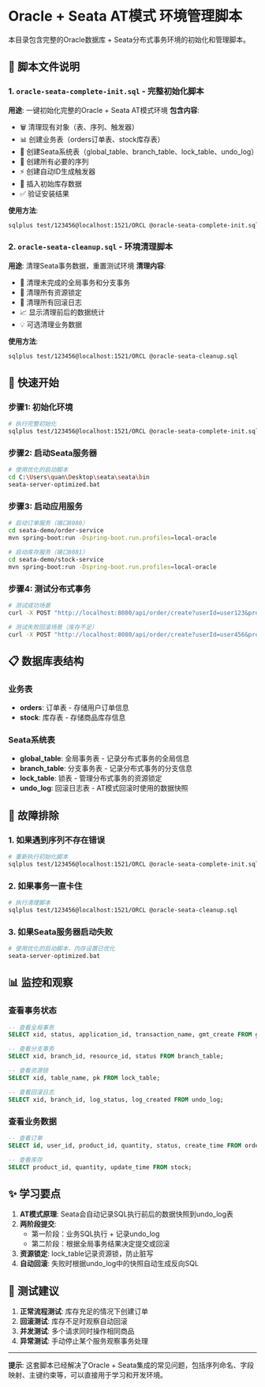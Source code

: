 # Oracle + Seata AT模式 环境管理脚本

本目录包含完整的Oracle数据库 + Seata分布式事务环境的初始化和管理脚本。

## 📁 脚本文件说明

### 1. `oracle-seata-complete-init.sql` - **完整初始化脚本**
**用途**: 一键初始化完整的Oracle + Seata AT模式环境
**包含内容**:
- 🗑️ 清理现有对象（表、序列、触发器）
- 📊 创建业务表（orders订单表、stock库存表）
- 🔄 创建Seata系统表（global_table、branch_table、lock_table、undo_log）
- 🔢 创建所有必要的序列
- ⚡ 创建自动ID生成触发器
- 💾 插入初始库存数据
- ✅ 验证安装结果

**使用方法**:
```bash
sqlplus test/123456@localhost:1521/ORCL @oracle-seata-complete-init.sql
```

### 2. `oracle-seata-cleanup.sql` - **环境清理脚本**
**用途**: 清理Seata事务数据，重置测试环境
**清理内容**:
- 🧹 清理未完成的全局事务和分支事务
- 🔐 清理所有资源锁定
- 📝 清理所有回滚日志
- 📈 显示清理前后的数据统计
- 💡 可选清理业务数据

**使用方法**:
```bash
sqlplus test/123456@localhost:1521/ORCL @oracle-seata-cleanup.sql
```

## 🚀 快速开始

### 步骤1: 初始化环境
```bash
# 执行完整初始化
sqlplus test/123456@localhost:1521/ORCL @oracle-seata-complete-init.sql
```

### 步骤2: 启动Seata服务器
```bash
# 使用优化的启动脚本
cd C:\Users\quan\Desktop\seata\seata\bin
seata-server-optimized.bat
```

### 步骤3: 启动应用服务
```bash
# 启动订单服务（端口8080）
cd seata-demo/order-service
mvn spring-boot:run -Dspring-boot.run.profiles=local-oracle

# 启动库存服务（端口8081）  
cd seata-demo/stock-service
mvn spring-boot:run -Dspring-boot.run.profiles=local-oracle
```

### 步骤4: 测试分布式事务
```bash
# 测试成功场景
curl -X POST "http://localhost:8080/api/order/create?userId=user123&productId=1&quantity=2"

# 测试失败回滚场景（库存不足）
curl -X POST "http://localhost:8080/api/order/create?userId=user456&productId=1&quantity=2000"
```

## 📋 数据库表结构

### 业务表
- **orders**: 订单表 - 存储用户订单信息
- **stock**: 库存表 - 存储商品库存信息

### Seata系统表
- **global_table**: 全局事务表 - 记录分布式事务的全局信息
- **branch_table**: 分支事务表 - 记录分布式事务的分支信息  
- **lock_table**: 锁表 - 管理分布式事务的资源锁定
- **undo_log**: 回滚日志表 - AT模式回滚时使用的数据快照

## 🔧 故障排除

### 1. 如果遇到序列不存在错误
```bash
# 重新执行初始化脚本
sqlplus test/123456@localhost:1521/ORCL @oracle-seata-complete-init.sql
```

### 2. 如果事务一直卡住
```bash
# 执行清理脚本
sqlplus test/123456@localhost:1521/ORCL @oracle-seata-cleanup.sql
```

### 3. 如果Seata服务器启动失败
```bash
# 使用优化的启动脚本，内存设置已优化
seata-server-optimized.bat
```

## 📊 监控和观察

### 查看事务状态
```sql
-- 查看全局事务
SELECT xid, status, application_id, transaction_name, gmt_create FROM global_table;

-- 查看分支事务
SELECT xid, branch_id, resource_id, status FROM branch_table;

-- 查看资源锁
SELECT xid, table_name, pk FROM lock_table;

-- 查看回滚日志
SELECT xid, branch_id, log_status, log_created FROM undo_log;
```

### 查看业务数据
```sql
-- 查看订单
SELECT id, user_id, product_id, quantity, status, create_time FROM orders;

-- 查看库存
SELECT product_id, quantity, update_time FROM stock;
```

## ✨ 学习要点

1. **AT模式原理**: Seata会自动记录SQL执行前后的数据快照到undo_log表
2. **两阶段提交**: 
   - 第一阶段：业务SQL执行 + 记录undo_log
   - 第二阶段：根据全局事务结果决定提交或回滚
3. **资源锁定**: lock_table记录资源锁，防止脏写
4. **自动回滚**: 失败时根据undo_log中的快照自动生成反向SQL

## 🎯 测试建议

1. **正常流程测试**: 库存充足的情况下创建订单
2. **回滚测试**: 库存不足时观察自动回滚
3. **并发测试**: 多个请求同时操作相同商品
4. **异常测试**: 手动停止某个服务观察事务处理

---

**提示**: 这套脚本已经解决了Oracle + Seata集成的常见问题，包括序列命名、字段映射、主键约束等，可以直接用于学习和开发环境。